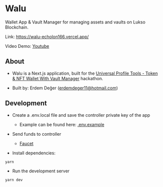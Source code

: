 # Walu

Wallet App & Vault Manager for managing assets and vaults on Lukso Blockchain.

Link: https://walu-echolon166.vercel.app/

Video Demo: [Youtube]()

## About

- Walu is a Next.js application, built for the [Universal Profile Tools - Token & NFT Wallet With Vault Manager](https://gitcoin.co/issue/29154) hackathon.

- Built by: Erdem Değer (erdemdeger11@hotmail.com)

## Development

- Create a .env.local file and save the controller private key of the app
  - Example can be found here: [.env.example](.env.example)

- Send funds to controller
  - [Faucet](https://faucet.l16.lukso.network/)


- Install dependencies:

```shell
yarn
```
- Run the development server

```shell
yarn dev
```

